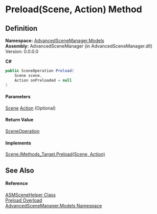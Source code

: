 # Preload(Scene, Action) Method

## Definition

**Namespace:** [AdvancedSceneManager.Models](N_AdvancedSceneManager_Models.md)\
**Assembly:** AdvancedSceneManager (in AdvancedSceneManager.dll) Version: 0.0.0.0

**C#**

```c#
public SceneOperation Preload(
	Scene scene,
	Action onPreloaded = null
)
```

#### Parameters

&#x20; [Scene](T_AdvancedSceneManager_Models_Scene.md)   [Action](https://learn.microsoft.com/dotnet/api/system.action)  (Optional)&#x20;

#### Return Value

[SceneOperation](T_AdvancedSceneManager_Core_SceneOperation.md)

#### Implements

[Scene.IMethods\_Target.Preload(Scene, Action)](M_AdvancedSceneManager_Models_Scene_IMethods_Target_Preload.md)

## See Also

#### Reference

[ASMSceneHelper Class](T_AdvancedSceneManager_Models_ASMSceneHelper.md)\
[Preload Overload](Overload_AdvancedSceneManager_Models_ASMSceneHelper_Preload.md)\
[AdvancedSceneManager.Models Namespace](N_AdvancedSceneManager_Models.md)
